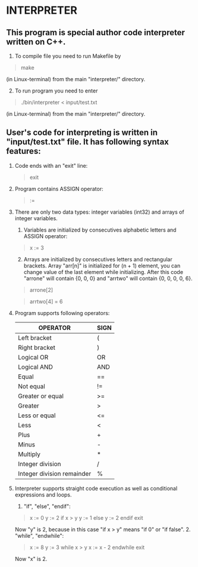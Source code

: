 # INTERPRETER
This program is special author code interpreter written on C++.
-
1. To compile file you need to run Makefile by
> make

(in Linux-terminal) from the main "interpreter/" directory.

2. To run program you need to enter
> ./bin/interpreter < input/test.txt

(in Linux-terminal) from the main "interpreter/" directory.

User's code for interpreting is written in "input/test.txt" file. It has following syntax features:
-
1) Code ends with an "exit" line:
    > exit
1) Program contains ASSIGN operator:
    > :=
2) There are only two data types: integer variables (int32) and arrays of integer variables.
    1. Variables are initialized by consecutives alphabetic letters and ASSIGN operator:
    > x := 3
    2. Arrays are initialized by consecutives letters and rectangular brackets. Array "arr[n]" is initialized for (n + 1) element, you can change value of the last element while initializing. After this code "arrone" will contain {0, 0, 0} and "arrtwo" will contain {0, 0, 0, 0, 6}.
  
    > arrone[2]
    
    > arrtwo[4] = 6

3) Program supports following operators:
    
    | OPERATOR | SIGN |
    | ----------- | ----------- |
    | Left bracket | ( |
    | Right bracket | ) |
    | Logical OR | OR |
    | Logical AND | AND |
    | Equal | == |
    | Not equal | != |
    | Greater or equal | >= |
    | Greater | > |
    | Less or equal | <= |
    | Less | < |
    | Plus | + |
    | Minus | - |
    | Multiply | * |
    | Integer division | / |
    | Integer division remainder | % |
    
4) Interpreter supports straight code execution as well as conditional expressions and loops.
    1. "if", "else", "endif":
    > x := 0
    > y := 2
    > if x > y
    >     y := 1
    > else
    >     y := 2
    > endif
    > exit
    
    Now "y" is 2, because in this case "if x > y" means "if 0" or "if false".
    2. "while", "endwhile":
    > x := 8
    > y := 3
    > while x > y
    >     x := x - 2
    > endwhile
    > exit
    
    Now "x" is 2.
